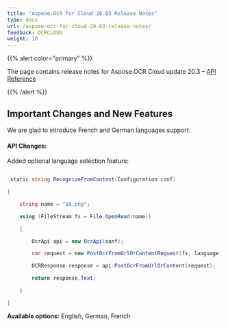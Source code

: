 ```yaml
---
title: "Aspose.OCR for Cloud 20.03 Release Notes"
type: docs
url: /aspose-ocr-for-cloud-20-03-release-notes/
feedback: OCRCLOUD
weight: 10
---
```


{{% alert color="primary" %}} 

The page contains release notes for Aspose.OCR Cloud update 20.3 – [API Reference](https://apireference.aspose.cloud/ocr/)

{{% /alert %}} 
## **Important Changes and New Features**
We are glad to introduce French and German languages support.
#### **API Changes:**
Added optional language selection feature:

```csharp

 static string RecognizeFromContent(Configuration conf)

{

    string name = "10.png";

    using (FileStream fs = File.OpenRead(name))

    {

        OcrApi api = new OcrApi(conf);

        var request = new PostOcrFromUrlOrContentRequest(fs, language: LanguageGroup.German);

        OCRResponse response = api.PostOcrFromUrlOrContent(request);

        return response.Text;

    }

}

```

**Available options:** English, German, French


